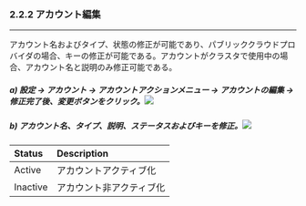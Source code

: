### 2.2.2 アカウント編集

---

アカウント名およびタイプ、状態の修正が可能であり、パブリッククラウドプロバイダの場合、キーの修正が可能である。アカウントがクラスタで使用中の場合、アカウント名と説明のみ修正可能である。

##### a\) 設定 → アカウント → アカウントアクションメニュー → アカウントの編集 → 修正完了後、変更ボタンをクリック。![](/assets/EN/2.5/2.2.2_1.png)

##### b\) アカウント名、タイプ、説明、ステータスおよびキーを修正。![](/assets/EN/2.5/2.2.2_2.png)

| Status | **Description** |
| :--- | :--- |
| Active | アカウントアクティブ化 |
| Inactive | アカウント非アクティブ化 |



